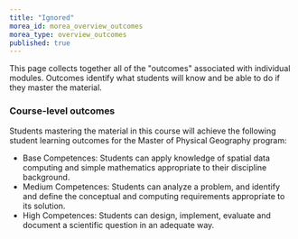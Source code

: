 ```yaml
---
title: "Ignored"
morea_id: morea_overview_outcomes
morea_type: overview_outcomes
published: true
---
```


This page collects together all of the "outcomes" associated with individual modules. Outcomes identify what students will know and be able to do if they master the material.

### Course-level outcomes

Students mastering the material in this course will achieve the following student learning outcomes for the Master of Physical Geography program:

  * Base Competences: Students can apply knowledge of spatial data computing and simple mathematics appropriate to their discipline background.
  * Medium Competences: Students can analyze a problem, and identify and define the conceptual and computing requirements appropriate to its solution.
  * High Competences: Students can design, implement, evaluate and document a scientific question in an adequate way.

  

